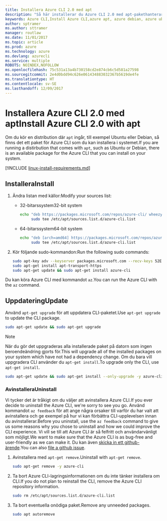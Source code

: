 ```yaml
---
title: Installera Azure CLI 2.0 med apt
description: "Så här installerar du Azure CLI 2.0 med apt-pakethanteraren"
keywords: Azure CLI,Install Azure CLI,azure apt, azure debian, azure ubuntu
author: sptramer
ms.author: sttramer
manager: routlaw
ms.date: 11/01/2017
ms.topic: article
ms.prod: azure
ms.technology: azure
ms.devlang: azurecli
ms.service: multiple
ROBOTS: NOINDEX,NOFOLLOW
ms.openlocfilehash: 75c531a13a4b730158cd2e874cb6c5d581a27598
ms.sourcegitcommit: 2e4d0bdd94c626e061434883032367b5619de4fe
ms.translationtype: HT
ms.contentlocale: sv-SE
ms.lasthandoff: 12/09/2017
---
```

# <a name="install-azure-cli-20-with-apt"></a><span data-ttu-id="7be1f-104">Installera Azure CLI 2.0 med apt</span><span class="sxs-lookup"><span data-stu-id="7be1f-104">Install Azure CLI 2.0 with apt</span></span>

<span data-ttu-id="7be1f-105">Om du kör en distribution där `apt` ingår, till exempel Ubuntu eller Debian, så finns det ett paket för Azure CLI som du kan installera i systemet.</span><span class="sxs-lookup"><span data-stu-id="7be1f-105">If you are running a distirbution that comes with `apt`, such as Ubuntu or Debian, there is an available package for the Azure CLI that you can install on your system.</span></span>

[!INCLUDE [linux-install-requirements.md](includes/linux-install-requirements.md)]

## <a name="install"></a><span data-ttu-id="7be1f-106">Installera</span><span class="sxs-lookup"><span data-stu-id="7be1f-106">Install</span></span>

1. <span data-ttu-id="7be1f-107">Ändra listan med källor:</span><span class="sxs-lookup"><span data-stu-id="7be1f-107">Modify your sources list:</span></span>

   - <span data-ttu-id="7be1f-108">32-bitarssystem</span><span class="sxs-lookup"><span data-stu-id="7be1f-108">32-bit system</span></span>

     ```bash
     echo "deb https://packages.microsoft.com/repos/azure-cli/ wheezy main" | \
          sudo tee /etc/apt/sources.list.d/azure-cli.list
     ```

   - <span data-ttu-id="7be1f-109">64-bitarssystem</span><span class="sxs-lookup"><span data-stu-id="7be1f-109">64-bit system</span></span>

     ```bash
     echo "deb [arch=amd64] https://packages.microsoft.com/repos/azure-cli/ wheezy main" | \
          sudo tee /etc/apt/sources.list.d/azure-cli.list
     ```

2. <span data-ttu-id="7be1f-110">Kör följande sudo-kommandon:</span><span class="sxs-lookup"><span data-stu-id="7be1f-110">Run the following sudo commands:</span></span>

   ```bash
   sudo apt-key adv --keyserver packages.microsoft.com --recv-keys 52E16F86FEE04B979B07E28DB02C46DF417A0893
   sudo apt-get install apt-transport-https
   sudo apt-get update && sudo apt-get install azure-cli
   ```

<span data-ttu-id="7be1f-111">Du kan köra Azure CLI med kommandot `az`.</span><span class="sxs-lookup"><span data-stu-id="7be1f-111">You can run the Azure CLI with the `az` command.</span></span>

## <a name="update"></a><span data-ttu-id="7be1f-112">Uppdatering</span><span class="sxs-lookup"><span data-stu-id="7be1f-112">Update</span></span>

<span data-ttu-id="7be1f-113">Använd `apt-get upgrade` för att uppdatera CLI-paketet.</span><span class="sxs-lookup"><span data-stu-id="7be1f-113">Use `apt-get upgrade` to update the CLI package.</span></span>

   ```bash
   sudo apt-get update && sudo apt-get upgrade
   ```

> [!NOTE]
> <span data-ttu-id="7be1f-114">När du gör det uppgraderas alla installerade paket på datorn som ingen beroendeändring gjorts för.</span><span class="sxs-lookup"><span data-stu-id="7be1f-114">This will upgrade all of the installed packages on your system which have not had a dependency change.</span></span>
> <span data-ttu-id="7be1f-115">Om du bara vill uppgradera CLI använder du `apt-get install`.</span><span class="sxs-lookup"><span data-stu-id="7be1f-115">To upgrade only the CLI, use `apt-get install`.</span></span>
> ```bash
> sudo apt-get update && sudo apt-get install --only-upgrade -y azure-cli
> ```

### <a name="uninstall"></a><span data-ttu-id="7be1f-116">Avinstallera</span><span class="sxs-lookup"><span data-stu-id="7be1f-116">Uninstall</span></span>

<span data-ttu-id="7be1f-117">Vi tycker det är tråkigt om du väljer att avinstallera Azure CLI.</span><span class="sxs-lookup"><span data-stu-id="7be1f-117">If you ever decide to uninstall the Azure CLI, we're sorry to see you go.</span></span> <span data-ttu-id="7be1f-118">Använd kommandot `az feedback` för att ange några orsaker till varför du har valt att avinstallera och ge exempel på hur vi kan förbättra CLI-upplevelsen innan du avinstallerar.</span><span class="sxs-lookup"><span data-stu-id="7be1f-118">Before you uninstall, use the `az feedback` command to give us some reasons why you chose to uninstall and how we could improve the CLI experience.</span></span> <span data-ttu-id="7be1f-119">Vi vill se till att Azure CLI är så felfritt och användarvänligt som möjligt.</span><span class="sxs-lookup"><span data-stu-id="7be1f-119">We want to make sure that the Azure CLI is as bug-free and user-friendly as we can make it.</span></span> <span data-ttu-id="7be1f-120">Du kan även [skicka in ett github-ärende](https://github.com/Azure/azure-cli/issues).</span><span class="sxs-lookup"><span data-stu-id="7be1f-120">You can also [file a github issue](https://github.com/Azure/azure-cli/issues).</span></span>

1. <span data-ttu-id="7be1f-121">Avinstallera med `apt-get remove`.</span><span class="sxs-lookup"><span data-stu-id="7be1f-121">Uninstall with `apt-get remove`.</span></span>

    ```bash
    sudo apt-get remove -y azure-cli
    ```

2. <span data-ttu-id="7be1f-122">Ta bort Azure CLI-lagringsinformationen om du inte tänker installera om CLI.</span><span class="sxs-lookup"><span data-stu-id="7be1f-122">If you do not plan to reinstall the CLI, remove the Azure CLI repository information.</span></span>

   ```bash
   sudo rm /etc/apt/sources.list.d/azure-cli.list
   ```

3. <span data-ttu-id="7be1f-123">Ta bort eventuella onödiga paket.</span><span class="sxs-lookup"><span data-stu-id="7be1f-123">Remove any unneeded packages.</span></span>

   ```bash
   sudo apt autoremove
   ```
